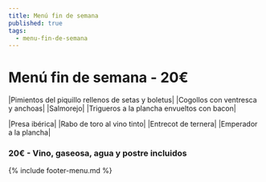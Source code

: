 ```yaml
---
title: Menú fin de semana
published: true
tags:
  - menu-fin-de-semana
---
```


# Menú fin de semana - 20€

|Pimientos del piquillo rellenos de setas y boletus|
|Cogollos con ventresca y anchoas|
|Salmorejo|
|Trigueros a la plancha envueltos con bacon|


|Presa ibérica|
|Rabo de toro al vino tinto|
|Entrecot de ternera|
|Emperador a la plancha|


### 20€ - Vino, gaseosa, agua y postre incluidos


{% include footer-menu.md %}
